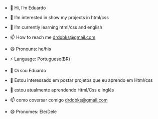 - 👋 Hi, I’m Eduardo
- 👀 I’m interested in show my projects in html/css
- 🌱 I’m currently learning html/css and english
- 📫 How to reach me drdobks@gmail.com
- 😄 Pronouns: he/his
- ⚡ Language: Portuguese(BR)

- 👋 Oi sou Eduardo
- 👀 Estou interessado em postar projetos que eu aprendo em Html/css
- 🌱 estou atualmente aprendendo Html/Css e inglês
- 📫 como coversar comigo drdobks@gmail.com
- 😄 Pronomes: Ele/Dele
<!---
drdobks/drdobks is a ✨ special ✨ repository because its `README.md` (this file) appears on your GitHub profile.
You can click the Preview link to take a look at your changes.
--->
